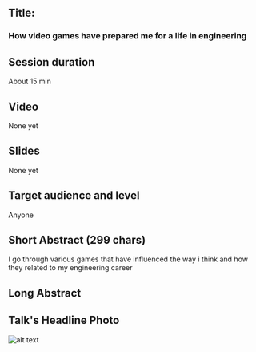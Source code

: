 ## Title: 
### How video games have prepared me for a life in engineering

## Session duration

About 15 min 

## Video

None yet

## Slides

None yet

## Target audience and level

Anyone

## Short Abstract (299 chars)

I go through various games that have influenced the way i think and how they related to my engineering career

## Long Abstract


## Talk's Headline Photo

![alt text]( "None")
